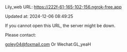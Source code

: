 Lily_web URL: https://222f-61-165-102-156.ngrok-free.app

Updated at: 2024-12-06 08:49:25

If you cannot open this URL, the server might be down.

Please contact: 

goley04@foxmail.com Or Wechat:GL_yeaH